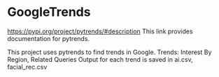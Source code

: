 # GoogleTrends
https://pypi.org/project/pytrends/#description
This link provides documentation for pytrends.

This project uses pytrends to find trends in Google.
Trends: Interest By Region, Related Queries
Output for each trend is saved in ai.csv, facial_rec.csv
